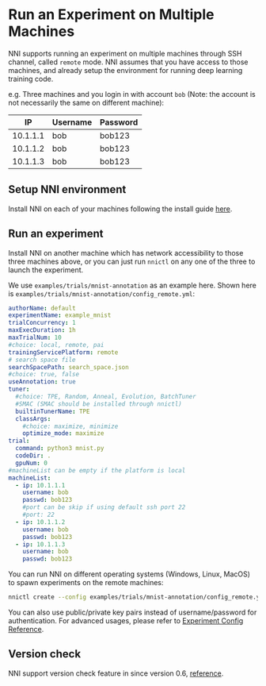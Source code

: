 # Run an Experiment on Multiple Machines

NNI supports running an experiment on multiple machines through SSH channel, called `remote` mode. NNI assumes that you have access to those machines, and already setup the environment for running deep learning training code.

e.g. Three machines and you login in with account `bob` (Note: the account is not necessarily the same on different machine):

| IP  | Username| Password |
| -------- |---------|-------|
| 10.1.1.1 | bob | bob123    |
| 10.1.1.2 | bob | bob123    |
| 10.1.1.3 | bob | bob123    |

## Setup NNI environment

Install NNI on each of your machines following the install guide [here](../Tutorial/QuickStart.md).

## Run an experiment

Install NNI on another machine which has network accessibility to those three machines above, or you can just run `nnictl` on any one of the three to launch the experiment.

We use `examples/trials/mnist-annotation` as an example here. Shown here is `examples/trials/mnist-annotation/config_remote.yml`:

```yaml
authorName: default
experimentName: example_mnist
trialConcurrency: 1
maxExecDuration: 1h
maxTrialNum: 10
#choice: local, remote, pai
trainingServicePlatform: remote
# search space file
searchSpacePath: search_space.json
#choice: true, false
useAnnotation: true
tuner:
  #choice: TPE, Random, Anneal, Evolution, BatchTuner
  #SMAC (SMAC should be installed through nnictl)
  builtinTunerName: TPE
  classArgs:
    #choice: maximize, minimize
    optimize_mode: maximize
trial:
  command: python3 mnist.py
  codeDir: .
  gpuNum: 0
#machineList can be empty if the platform is local
machineList:
  - ip: 10.1.1.1
    username: bob
    passwd: bob123
    #port can be skip if using default ssh port 22
    #port: 22
  - ip: 10.1.1.2
    username: bob
    passwd: bob123
  - ip: 10.1.1.3
    username: bob
    passwd: bob123
```

You can run NNI on different operating systems (Windows, Linux, MacOS) to spawn experiments on the remote machines:

```bash
nnictl create --config examples/trials/mnist-annotation/config_remote.yml
```

You can also use public/private key pairs instead of username/password for authentication. For advanced usages, please refer to [Experiment Config Reference](../Tutorial/ExperimentConfig.md).

## Version check

NNI support version check feature in since version 0.6, [reference](PaiMode.md).